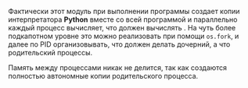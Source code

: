 Фактически этот модуль при выполнении программы создает копии интерпретатора **Python** вместе со всей программой и параллельно каждый процесс вычисляет, что должен вычислять
. На чуть более подкапотном уровне это можно реализовать при помощи `os.fork`, и далее по PID организовывать, что должен делать дочерний, а что родительский процессы.

Память между процессами никак не делится, так как создаются полностью автономные копии родительского процесса. 